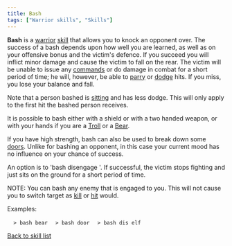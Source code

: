 ```yaml
---
title: Bash
tags: ["Warrior skills", "Skills"]
---
```

**Bash** is a [warrior](warrior "wikilink") [skill](skill "wikilink")
that allows you to knock an opponent over. The success of a bash depends
upon how well you are learned, as well as on your offensive bonus and
the victim's defence. If you succeed you will inflict minor damage and
cause the victim to fall on the rear. The victim will be unable to issue
any [commands](command "wikilink") or do damage in combat for a short
period of time; he will, however, be able to [parry](parry "wikilink")
or [dodge](dodge "wikilink") hits. If you miss, you lose your balance
and fall.

Note that a person bashed is [sitting](sit "wikilink") and has less
dodge. This will only apply to the first hit the bashed person receives.

It is possible to bash either with a shield or with a two handed weapon,
or with your hands if you are a [Troll](Troll "wikilink") or a
[Bear](Bear "wikilink").

If you have high strength, bash can also be used to break down some
[doors](door "wikilink"). Unlike for bashing an opponent, in this case
your current mood has no influence on your chance of success.

An option is to 'bash disengage <name>'. If successful, the victim stops
fighting and just sits on the ground for a short period of time.

NOTE: You can bash any enemy that is engaged to you. This will not cause
you to switch target as [kill](kill "wikilink") or [hit](hit "wikilink")
would.

Examples:

`  > bash bear`
`  > bash door`
`  > bash dis elf`

[Back to skill list](Skill "wikilink")
